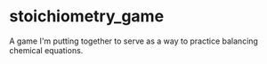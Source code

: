 # stoichiometry_game
A game I'm putting together to serve as a way to practice balancing chemical equations. 
